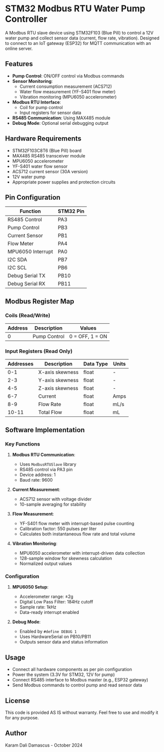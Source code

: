 # STM32 Modbus RTU Water Pump Controller

A Modbus RTU slave device using STM32F103 (Blue Pill) to control a 12V water pump and collect sensor data (current, flow rate, vibration). Designed to connect to an IoT gateway (ESP32) for MQTT communication with an online server.

## Features

- **Pump Control**: ON/OFF control via Modbus commands
- **Sensor Monitoring**:
  - Current consumption measurement (ACS712)
  - Water flow measurement (YF-S401 flow meter)
  - Vibration monitoring (MPU6050 accelerometer)
- **Modbus RTU Interface**:
  - Coil for pump control
  - Input registers for sensor data
- **RS485 Communication**: Using MAX485 module
- **Debug Mode**: Optional serial debugging output

## Hardware Requirements

- STM32F103C8T6 (Blue Pill) board
- MAX485 RS485 transceiver module
- MPU6050 accelerometer
- YF-S401 water flow sensor
- ACS712 current sensor (30A version)
- 12V water pump
- Appropriate power supplies and protection circuits

## Pin Configuration

| Function            | STM32 Pin |
|---------------------|-----------|
| RS485 Control       | PA3       |
| Pump Control        | PB3       |
| Current Sensor      | PB1       |
| Flow Meter          | PA4       |
| MPU6050 Interrupt   | PA0       |
| I2C SDA            | PB7       |
| I2C SCL            | PB6       |
| Debug Serial TX     | PB10      |
| Debug Serial RX     | PB11      |

## Modbus Register Map

### Coils (Read/Write)

| Address | Description         | Values      |
|---------|---------------------|-------------|
| 0       | Pump Control        | 0 = OFF, 1 = ON |

### Input Registers (Read Only)

| Addresses | Description       | Data Type | Units |
|-----------|-------------------|-----------|-------|
| 0-1       | X-axis skewness   | float     | -     |
| 2-3       | Y-axis skewness   | float     | -     |
| 4-5       | Z-axis skewness   | float     | -     |
| 6-7       | Current           | float     | Amps  |
| 8-9       | Flow Rate         | float     | mL/s  |
| 10-11     | Total Flow        | float     | mL    |

## Software Implementation

### Key Functions

1. **Modbus RTU Communication**:
   - Uses `ModbusRTUSlave` library
   - RS485 control via PA3 pin
   - Device address: 1
   - Baud rate: 9600

2. **Current Measurement**:
   - ACS712 sensor with voltage divider
   - 10-sample averaging for stability

3. **Flow Measurement**:
   - YF-S401 flow meter with interrupt-based pulse counting
   - Calibration factor: 550 pulses per liter
   - Calculates both instantaneous flow rate and total volume

4. **Vibration Monitoring**:
   - MPU6050 accelerometer with interrupt-driven data collection
   - 128-sample window for skewness calculation
   - Normalized output values

### Configuration

1. **MPU6050 Setup**:
   - Accelerometer range: ±2g
   - Digital Low Pass Filter: 184Hz cutoff
   - Sample rate: 1kHz
   - Data-ready interrupt enabled

2. **Debug Mode**:
   - Enabled by `#define DEBUG 1`
   - Uses HardwareSerial on PB10/PB11
   - Outputs sensor data and status information

## Usage
   - Connect all hardware components as per pin configuration
   - Power the system (3.3V for STM32, 12V for pump)
   - Connect RS485 interface to Modbus master (e.g., ESP32 gateway)
   - Send Modbus commands to control pump and read sensor data

## License
This code is provided AS IS without warranty. Feel free to use and modify it for any purpose.

## Author
Karam Dali
Damascus - October 2024
